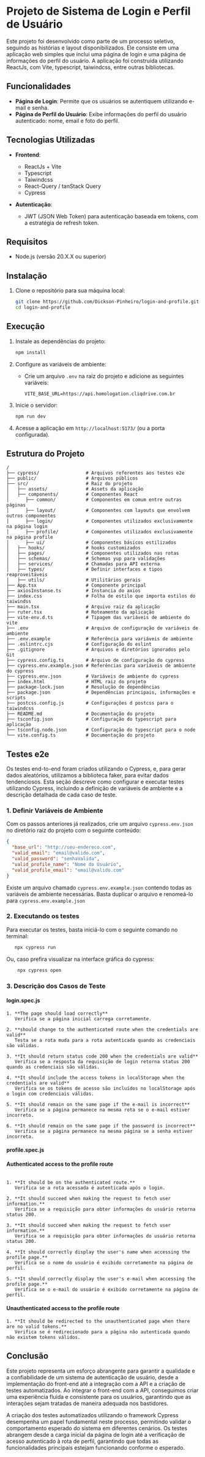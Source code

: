 # Projeto de Sistema de Login e Perfil de Usuário

Este projeto foi desenvolvido como parte de um processo seletivo, seguindo as histórias e layout disponibilizados. Ele consiste em uma aplicação web simples que inclui uma página de login e uma página de informações do perfil do usuário. A aplicação foi construída utilizando ReactJs, com Vite, typescript, taiwindcss, entre outras bibliotecas.

## Funcionalidades

- **Página de Login**: Permite que os usuários se autentiquem utilizando e-mail e senha.
- **Página de Perfil do Usuário**: Exibe informações do perfil do usuário autenticado: nome, email e foto do perfil.

## Tecnologias Utilizadas

- **Frontend**:
  - ReactJs + Vite
  - Typescript
  - Taiwindcss
  - React-Query / tanStack Query
  - Cypress

- **Autenticação**:
  - JWT (JSON Web Token) para autenticação baseada em tokens, com a estratégia de refresh token.

## Requisitos

- Node.js (versão 20.X.X ou superior)

## Instalação

1. Clone o repositório para sua máquina local:
    ```bash
    git clone https://github.com/Dickson-Pinheiro/login-and-profile.git
    cd login-and-profile
    ```
## Execução

1. Instale as dependências do projeto:
    ```bash
    npm install
    ```

2. Configure as variáveis de ambiente:
    - Crie um arquivo `.env` na raiz do projeto e adicione as seguintes variáveis:
      ```plaintext
      VITE_BASE_URL=https://api.homologation.cliqdrive.com.br
      ```

3. Inicie o servidor:
    ```bash
    npm run dev
    ```

6. Acesse a aplicação em `http://localhost:5173/` (ou a porta configurada).

## Estrutura do Projeto

```plaintext
/
├── cypress/                 # Arquivos referentes aos testes e2e
├── public/                  # Arquivos públicos
├── src/                     # Raiz do projeto
│   ├── assets/              # Assets da aplicação
│   ├── components/          # Componentes React
│      ├── common/           # Componentes em comum entre outras páginas
│      ├── layout/           # Componentes com layouts que envolvem outros componentes
│      ├── login/            # Componentes utilizados exclusivamente na página login 
│      ├── profile/          # Componentes utilizados exclusivamente na página profile
│      ├── ui/               # Componentes básicos estilizados
│   ├── hooks/               # hooks customizados
│   ├── pages/               # Componentes utilizados nas rotas
│   ├── schemas/             # Schemas yup para validações 
│   ├── services/            # Chamadas para API externa
│   ├── types/               # Definir interfaces e tipos reaproveitáveis
│   ├── utils/               # Utilitários gerais
├── App.tsx                  # Componente principal
├── axiosInstanse.ts         # Instancia do axios
├── index.css                # Folha de estilo que importa estilos do taiwindss
├── main.tsx                 # Arquivo raiz da aplicação
├── ruter.tsx                # Roteamento da aplicação
├── vite-env.d.ts            # Tipagem das variáveis de ambiente do vite
├── .env                     # Arquivo de configuração de variáveis de ambiente
├── .env.example             # Referência para variáveis de ambiente
├── .eslintrc.cjs            # Configuração do eslint
├── .gitignore               # Arquivos e diretórios ignorados pelo Git
├── cypress.config.ts        # Arquivo de configuração do cypress
├── cypress.env.example.json # Referências para variáveis de ambiente do cypress
├── cypress.env.json         # Variáveis de ambiente do cypress
├── index.html               # HTML raiz do projeto
├── package-lock.json        # Resolução de dependências
├── package.json             # Dependências principais, informações e scripts
├── postcss.config.js        # Configurações d postcss para o taiwindcss
├── README.md                # Documentação do projeto
├── tsconfig.json            # Configuração do typescript para aplicação
├── tsconfig.node.json       # Configuração do typescript para o node
└── vite.config.ts           # Documentação do projeto
```

## Testes e2e

Os testes end-to-end foram criados utilizando o Cypress, e, para gerar dados aleatórios, utilizamos a biblioteca faker, para evitar dados tendenciosos. Esta seção descreve como configurar e executar testes utilizando Cypress, incluindo a definição de variáveis de ambiente e a descrição detalhada de cada caso de teste.

### 1. Definir Variáveis de Ambiente

Com os passos anteriores já realizados, crie um arquivo `cypress.env.json` no diretório raiz do projeto com o seguinte conteúdo:

```json
{
  "base_url": "http://seu-endereco.com",
  "valid_email": "email@valido.com",
  "valid_password": "senhaValida",
  "valid_profile_name": "Nome do Usuário",
  "valid_profile_email": "email@valido.com"
}
```

Existe um arquivo chamado `cypress.env.example.json` contendo todas as variáveis de ambiente necessárias. Basta duplicar o arquivo e renomeá-lo para `cypress.env.example.json`

### 2. Executando os testes

Para executar os testes, basta iniciá-lo com o seguinte comando no terminal:

 ```bash
    npx cypress run
  ```

Ou, caso prefira visualizar na interface gráfica do cypress:

```bash
    npx cypress open
```


### 3. Descrição dos Casos de Teste

#### login.spec.js
```
1. **The page should load correctly**  
   Verifica se a página inicial carrega corretamente.

2. **should change to the authenticated route when the credentials are valid**  
   Testa se a rota muda para a rota autenticada quando as credenciais são válidas.

3. **It should return status code 200 when the credentials are valid**  
   Verifica se a resposta da requisição de login retorna status 200 quando as credenciais são válidas.

4. **It should include the access tokens in localStorage when the credentials are valid**  
   Verifica se os tokens de acesso são incluídos no localStorage após o login com credenciais válidas.

5. **It should remain on the same page if the e-mail is incorrect**  
   Verifica se a página permanece na mesma rota se o e-mail estiver incorreto.

6. **It should remain on the same page if the password is incorrect**  
   Verifica se a página permanece na mesma página se a senha estiver incorreta.
```

#### profile.spec.js


#### Authenticated access to the profile route

```

1. **It should be on the authenticated route.**  
   Verifica se a rota acessada é autenticada após o login.

2. **It should succeed when making the request to fetch user information.**  
   Verifica se a requisição para obter informações do usuário retorna status 200.

3. **It should succeed when making the request to fetch user information.**  
   Verifica se a requisição para obter informações do usuário retorna status 200.

4. **It should correctly display the user's name when accessing the profile page.**  
   Verifica se o nome do usuário é exibido corretamente na página de perfil.

5. **It should correctly display the user's e-mail when accessing the profile page.**  
   Verifica se o e-mail do usuário é exibido corretamente na página de perfil.
```

#### Unauthenticated access to the profile route
```
1. **It should be redirected to the unauthenticated page when there are no valid tokens.**  
   Verifica se é redirecionado para a página não autenticada quando não existem tokens válidos.

```
## Conclusão

Este projeto representa um esforço abrangente para garantir a qualidade e a confiabilidade de um sistema de autenticação de usuário, desde a implementação do front-end até a integração com a API e a criação de testes automatizados. Ao integrar o front-end com a API, conseguimos criar uma experiência fluida e consistente para os usuários, garantindo que as interações sejam tratadas de maneira adequada nos bastidores.

A criação dos testes automatizados utilizando o framework Cypress desempenha um papel fundamental neste processo, permitindo validar o comportamento esperado do sistema em diferentes cenários. Os testes abrangem desde a carga inicial da página de login até a verificação de acesso autenticado à rota de perfil, garantindo que todas as funcionalidades principais estejam funcionando conforme o esperado.